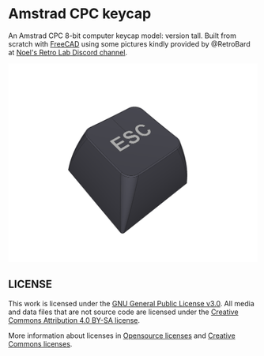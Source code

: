 # Amstrad CPC keycap
An Amstrad CPC 8-bit computer keycap model: version tall. Built from scratch with [FreeCAD](https://freecadweb.org) using some pictures kindly provided by @RetroBard at [Noel's Retro Lab Discord channel](https://discord.com/channels/697529048318083206/697529049018400841).

![CPC-tall-keycap](CPC-tall-keycap.png)

## LICENSE

This work is licensed under the [GNU General Public License v3.0](../LICENSE-GPLV30). All media and data files that are not source code are licensed under the [Creative Commons Attribution 4.0 BY-SA license](../LICENSE-CCBYSA40).

More information about licenses in [Opensource licenses](https://opensource.org/licenses/) and [Creative Commons licenses](https://creativecommons.org/licenses/).
